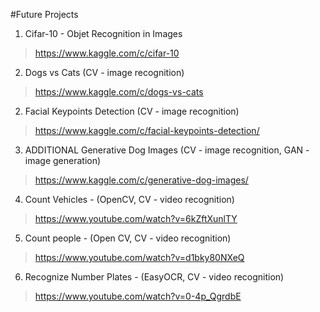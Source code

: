 #Future Projects
1. Cifar-10 - Objet Recognition in Images
>https://www.kaggle.com/c/cifar-10
2. Dogs vs Cats (CV - image recognition)
>https://www.kaggle.com/c/dogs-vs-cats
2. Facial Keypoints Detection (CV - image recognition)
>https://www.kaggle.com/c/facial-keypoints-detection/
3. ADDITIONAL Generative Dog Images (CV - image recognition, GAN - image generation)
>https://www.kaggle.com/c/generative-dog-images/
4. Count Vehicles - (OpenCV, CV - video recognition)
>https://www.youtube.com/watch?v=6kZftXunlTY
5. Count people - (Open CV, CV - video recognition)
>https://www.youtube.com/watch?v=d1bky80NXeQ
6. Recognize Number Plates - (EasyOCR, CV - video recognition)
>https://www.youtube.com/watch?v=0-4p_QgrdbE
